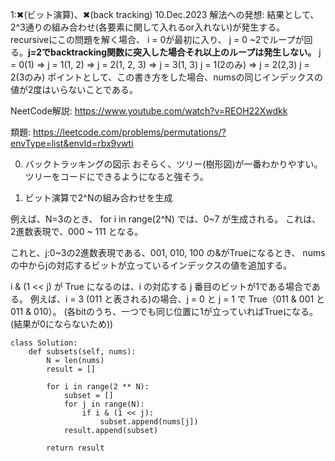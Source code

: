 1:✖(ビット演算)、✖(back tracking) 10.Dec.2023
解法への発想:
結果として、2^3通りの組み合わせ(各要素に関して入れるor入れない)が発生する。
recursiveにこの問題を解く場合、
i = 0が最初に入り、
j = 0 ~2でループが回る。**j=2でbacktracking関数に突入した場合それ以上のループは発生しない。**
j = 0(1) ⇒ j = 1(1, 2) ⇒ j = 2(1, 2, 3)
						⇒ j = 3(1, 3)
j = 1(2のみ) ⇒ j = 2(2,3)
j = 2(3のみ)
ポイントとして、この書き方をした場合、numsの同じインデックスの値が2度はいらないことである。



NeetCode解説:
https://www.youtube.com/watch?v=REOH22Xwdkk

類題:
https://leetcode.com/problems/permutations/?envType=list&envId=rbx9vwti

0. バックトラッキングの図示
おそらく、ツリー(樹形図)が一番わかりやすい。
ツリーをコードにできるようになると強そう。

1. ビット演算で2^Nの組み合わせを生成


例えば、N=3のとき、
for i in range(2^N) では、0~7 が生成される。
これは、2進数表現で、000 ~ 111 となる。

これと、j:0~3の2進数表現である、001, 010, 100 の&がTrueになるとき、
numsの中からjの対応するビットが立っているインデックスの値を追加する。

i & (1 << j) が True になるのは、i の対応する j 番目のビットが1である場合である。
例えば、i = 3 (011 と表される)の場合、j = 0 と j = 1 で True（011 & 001 と 011 & 010）。
(各bitのうち、一つでも同じ位置に1が立っていればTrueになる。(結果が0にならないため))

```
class Solution:
    def subsets(self, nums):
        N = len(nums)
        result = []

        for i in range(2 ** N):
            subset = []
            for j in range(N):
                if i & (1 << j):
                    subset.append(nums[j])
            result.append(subset)

        return result
```
